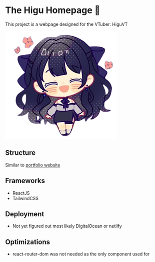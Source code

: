 # The Higu Homepage 👧

This project is a webpage designed for the VTuber: HiguVT

![HiguVT](./src/asset/About/git.png)

## Structure

Similar to [portfolio website](https://github.com/Fozzyack/myResume)

## Frameworks

- ReactJS
- TailwindCSS

## Deployment

- Not yet figured out most likely DigitalOcean or netlify

## Optimizations

- react-router-dom was not needed as the only component used for <Link>